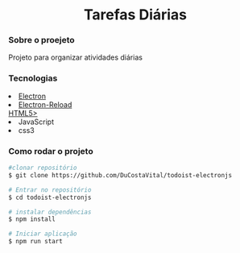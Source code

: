 
<h1 align="center"> Tarefas Diárias </h1>

<h3> Sobre o proejeto</h3>
<p>Projeto para organizar atividades diárias</p>

<h3>Tecnologias </h3>

<li>
<a href="https://www.npmjs.com/package/electron-reload">Electron</a>
</li>

<li>
<a href="https://www.npmjs.com/package/reload/">Electron-Reload </a>

</li>
<a href="https://developer.mozilla.org/pt-BR/docs/Web/HTML">HTML5> </a>
</li>

<li>
<a ref="https://www.javascript.com/try">JavaScript</a>
</li>

<li>
<a ref="https://www.javascript.com/try">css3 </a>
</li>

<h3>Como rodar o projeto</h3>

```bash
#clonar repositório
$ git clone https://github.com/DuCostaVital/todoist-electronjs

# Entrar no repositório
$ cd todoist-electronjs

# instalar dependências 
$ npm install

# Iniciar aplicação
$ npm run start

```




